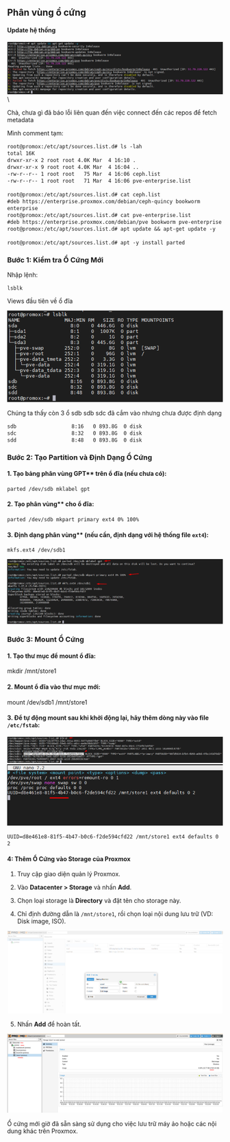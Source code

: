 ## Phân vùng ổ cứng
#### Update hệ thống

  <img src="proxmoximages/Screenshot_15.png">\

Chà, chưa gì đã báo lỗi liên quan đến việc connect đến các repos để fetch metadata

Mình comment tạm:

    root@promox:/etc/apt/sources.list.d# ls -lah
    total 16K
    drwxr-xr-x 2 root root 4.0K Mar  4 16:10 .
    drwxr-xr-x 9 root root 4.0K Mar  4 16:04 ..
    -rw-r--r-- 1 root root   75 Mar  4 16:06 ceph.list
    -rw-r--r-- 1 root root   71 Mar  4 16:06 pve-enterprise.list

    root@promox:/etc/apt/sources.list.d# cat ceph.list
    #deb https://enterprise.proxmox.com/debian/ceph-quincy bookworm enterprise
    root@promox:/etc/apt/sources.list.d# cat pve-enterprise.list
    #deb https://enterprise.proxmox.com/debian/pve bookworm pve-enterprise
    root@promox:/etc/apt/sources.list.d# apt update && apt-get update -y

    root@promox:/etc/apt/sources.list.d# apt -y install parted

### Bước 1: Kiểm tra Ổ Cứng Mới

Nhập lệnh:

    lsblk

Views đầu tiên về ổ đĩa

  <img src="proxmoximages/Screenshot_14.png">

Chúng ta thấy còn 3 ổ sdb sdb sdc đã cắm vào nhưng chưa được định dạng

    sdb                  8:16   0 893.8G  0 disk
    sdc                  8:32   0 893.8G  0 disk
    sdd                  8:48   0 893.8G  0 disk

### Bước 2: Tạo Partition và Định Dạng Ổ Cứng

#### 1. Tạo bảng phân vùng GPT** trên ổ đĩa (nếu chưa có):

    parted /dev/sdb mklabel gpt

#### 2. Tạo phân vùng** cho ổ đĩa:

    parted /dev/sdb mkpart primary ext4 0% 100%

#### 3. Định dạng phân vùng** (nếu cần, định dạng với hệ thống file `ext4`):

    mkfs.ext4 /dev/sdb1

  <img src="proxmoximages/Screenshot_16.png">

### Bước 3: Mount Ổ Cứng

#### 1. Tạo thư mục để mount ổ đĩa:

   mkdir /mnt/store1

#### 2. Mount ổ đĩa vào thư mục mới:

   mount /dev/sdb1 /mnt/store1


#### 3. Để tự động mount sau khi khởi động lại, hãy thêm dòng này vào file `/etc/fstab`:

  <img src="proxmoximages/Screenshot_17.png">
  <img src="proxmoximages/Screenshot_18.png">

    UUID=d8e461e8-81f5-4b47-b0c6-f2de594cfd22 /mnt/store1 ext4 defaults 0 2


#### 4: Thêm Ổ Cứng vào Storage của Proxmox

  1. Truy cập giao diện quản lý Proxmox.

  2. Vào **Datacenter > Storage** và nhấn **Add**.

  3. Chọn loại storage là **Directory** và đặt tên cho storage này.

  4. Chỉ định đường dẫn là `/mnt/store1`, rồi chọn loại nội dung lưu trữ (VD: Disk image, ISO).

  <img src="proxmoximages/Screenshot_19.png">

5. Nhấn **Add** để hoàn tất.

  <img src="proxmoximages/Screenshot_20.png">

Ổ cứng mới giờ đã sẵn sàng sử dụng cho việc lưu trữ máy ảo hoặc các nội dung khác trên Proxmox.